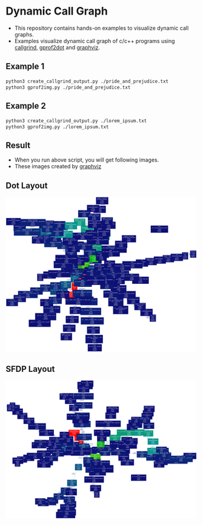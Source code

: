 # Dynamic Call Graph

- This repository contains hands-on examples to visualize dynamic call graphs.
- Examples visualize dynamic call graph of c/c++ programs using [callgrind](https://valgrind.org/docs/manual/cl-manual.html), [gprof2dot](https://github.com/jrfonseca/gprof2dot) and [graphviz](https://graphviz.org).

## Example 1

```shell
python3 create_callgrind_output.py ./pride_and_prejudice.txt
python3 gprof2img.py ./pride_and_prejudice.txt
```

## Example 2

```shell
python3 create_callgrind_output.py ./lorem_ipsum.txt
python3 gprof2img.py ./lorem_ipsum.txt
```

## Result

- When you run above script, you will get following images.
- These images created by [graphviz](https://graphviz.org/)

## Dot Layout

![basic-dot](./basic-pride_and_prejudice.png)

## SFDP Layout

![basic-sfdp](./basic-pride_and_prejudice-sfdp.png)